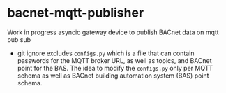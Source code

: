 # bacnet-mqtt-publisher


Work in progress asyncio gateway device to publish BACnet data on mqtt pub sub


* git ignore excludes `configs.py` which is a file that can contain passwords for the MQTT broker URL, as well as topics, and BACnet point for the BAS. The idea to modify the `configs.py` only per MQTT schema as well as BACnet building automation system (BAS) point schema.


